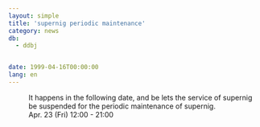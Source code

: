 ```yaml
---
layout: simple
title: 'supernig periodic maintenance'
category: news
db:
  - ddbj


date: 1999-04-16T00:00:00
lang: en
---
```


<dd>It happens in the following date, and be lets the service of supernig be suspended for the periodic maintenance of supernig.<br>
<dd>Apr. 23 (Fri) 12:00 - 21:00</dd>
</dd>
